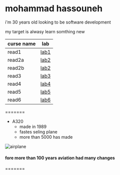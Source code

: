 
# mohammad hassouneh 

i'm 30 years old looking to be software development 

my target is alwasy learn somthing new 

curse name   |  lab
----------   | ----
read1        |[lab1](read1.md)
read2a       |[lab2](read2a.md)
read2b       |[lab2](read2b.md)
read3        |[lab3](read3.md)
read4        |[lab4](read4.md)
read5        |[lab5](read5.md)
read6        |[lab6](read6.md)

=======
- A320
  - made in 1989
   - fastes seling plane 
    - more than 5000 has made

![airplane](https://airbus-h.assetsadobe2.com/is/image/content/dam/events/conference/press-conference/orders-deliveries-2017/Airbus-Family-formation-flight1.jpg?wid=1920&fit=fit,1&qlt=85,0)

#### fore more than 100 years aviation had many changes 


=======




